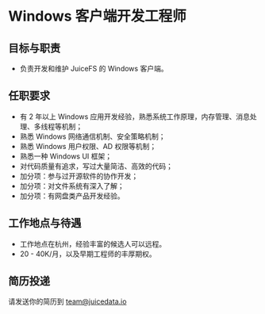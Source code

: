 # Windows 客户端开发工程师

## 目标与职责

* 负责开发和维护 JuiceFS 的 Windows 客户端。

## 任职要求

* 有 2 年以上 Windows 应用开发经验，熟悉系统工作原理，内存管理、消息处理、多线程等机制；
* 熟悉 Windows 网络通信机制、安全策略机制；
* 熟悉 Windows 用户权限、AD 权限等机制；
* 熟悉一种 Windows UI 框架；
* 对代码质量有追求，写过大量简洁、高效的代码；
* 加分项：参与过开源软件的协作开发；
* 加分项：对文件系统有深入了解；
* 加分项：有网盘类产品开发经验。

## 工作地点与待遇

* 工作地点在杭州，经验丰富的候选人可以远程。
* 20 - 40K/月，以及早期工程师的丰厚期权。

## 简历投递

请发送你的简历到 [team@juicedata.io](mailto:team@juicedata.io)
